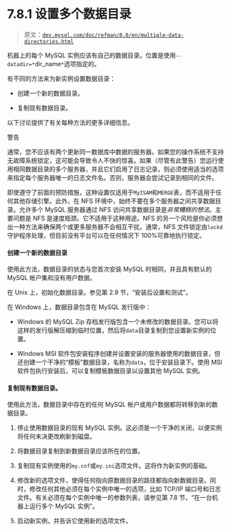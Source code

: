 # 7.8.1 设置多个数据目录

> 原文：[`dev.mysql.com/doc/refman/8.0/en/multiple-data-directories.html`](https://dev.mysql.com/doc/refman/8.0/en/multiple-data-directories.html)

机器上的每个 MySQL 实例应该有自己的数据目录。位置是使用`--datadir=*`dir_name`*`选项指定的。

有不同的方法来为新实例设置数据目录：

+   创建一个新的数据目录。

+   复制现有数据目录。

以下讨论提供了有关每种方法的更多详细信息。

警告

通常，您不应该有两个更新同一数据库中数据的服务器。如果您的操作系统不支持无故障系统锁定，这可能会导致令人不快的惊喜。如果（尽管有此警告）您运行使用相同数据目录的多个服务器，并且它们启用了日志记录，则必须使用适当的选项来指定每个服务器唯一的日志文件名。否则，服务器会尝试记录到相同的文件。

即使遵守了前面的预防措施，这种设置仅适用于`MyISAM`和`MERGE`表，而不适用于任何其他存储引擎。此外，在 NFS 环境中，始终不要在多个服务器之间共享数据目录。允许多个 MySQL 服务器通过 NFS 访问共享数据目录是*非常糟糕的想法*。主要问题是 NFS 是速度瓶颈。它不适用于这种用途。NFS 的另一个风险是你必须想出一种方法来确保两个或更多服务器不会相互干扰。通常，NFS 文件锁定由`lockd`守护程序处理，但目前没有平台可以在任何情况下 100%可靠地执行锁定。

#### 创建一个新的数据目录

使用此方法，数据目录的状态与您首次安装 MySQL 时相同，并且具有默认的 MySQL 帐户集和没有用户数据。

在 Unix 上，初始化数据目录。参见第 2.9 节，“安装后设置和测试”。

在 Windows 上，数据目录包含在 MySQL 发行版中：

+   Windows 的 MySQL Zip 存档发行版包含一个未修改的数据目录。您可以将这样的发行版解压缩到临时位置，然后将`data`目录复制到您设置新实例的位置。

+   Windows MSI 软件包安装程序创建并设置安装的服务器使用的数据目录，但还创建一个干净的“模板”数据目录，名称为`data`，位于安装目录下。使用 MSI 软件包执行安装后，可以复制模板数据目录以设置其他 MySQL 实例。

#### 复制现有数据目录。

使用此方法，数据目录中存在的任何 MySQL 帐户或用户数据都将转移到新的数据目录。

1.  停止使用数据目录的现有 MySQL 实例。这必须是一个干净的关闭，以便实例将任何未决更改刷新到磁盘。

1.  将数据目录复制到新数据目录应该所在的位置。

1.  复制现有实例使用的`my.cnf`或`my.ini`选项文件。这将作为新实例的基础。

1.  修改新的选项文件，使得任何指向原数据目录的路径都指向新数据目录。同时，修改任何其他必须在每个实例中唯一的选项，比如 TCP/IP 端口号和日志文件。有关必须在每个实例中唯一的参数列表，请参见第 7.8 节，“在一台机器上运行多个 MySQL 实例”。

1.  启动新实例，并告诉它使用新的选项文件。
